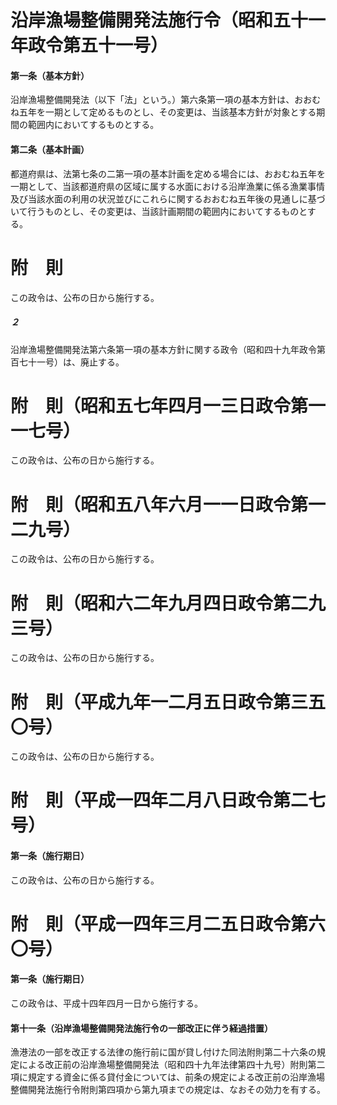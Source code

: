# 沿岸漁場整備開発法施行令（昭和五十一年政令第五十一号）
#### 第一条（基本方針）
沿岸漁場整備開発法（以下「法」という。）第六条第一項の基本方針は、おおむね五年を一期として定めるものとし、その変更は、当該基本方針が対象とする期間の範囲内においてするものとする。
#### 第二条（基本計画）
都道府県は、法第七条の二第一項の基本計画を定める場合には、おおむね五年を一期として、当該都道府県の区域に属する水面における沿岸漁業に係る漁業事情及び当該水面の利用の状況並びにこれらに関するおおむね五年後の見通しに基づいて行うものとし、その変更は、当該計画期間の範囲内においてするものとする。
# 附　則
この政令は、公布の日から施行する。
##### ２
沿岸漁場整備開発法第六条第一項の基本方針に関する政令（昭和四十九年政令第百七十一号）は、廃止する。
# 附　則（昭和五七年四月一三日政令第一一七号）
この政令は、公布の日から施行する。
# 附　則（昭和五八年六月一一日政令第一二九号）
この政令は、公布の日から施行する。
# 附　則（昭和六二年九月四日政令第二九三号）
この政令は、公布の日から施行する。
# 附　則（平成九年一二月五日政令第三五〇号）
この政令は、公布の日から施行する。
# 附　則（平成一四年二月八日政令第二七号）
#### 第一条（施行期日）
この政令は、公布の日から施行する。
# 附　則（平成一四年三月二五日政令第六〇号）
#### 第一条（施行期日）
この政令は、平成十四年四月一日から施行する。
#### 第十一条（沿岸漁場整備開発法施行令の一部改正に伴う経過措置）
漁港法の一部を改正する法律の施行前に国が貸し付けた同法附則第二十六条の規定による改正前の沿岸漁場整備開発法（昭和四十九年法律第四十九号）附則第二項に規定する資金に係る貸付金については、前条の規定による改正前の沿岸漁場整備開発法施行令附則第四項から第九項までの規定は、なおその効力を有する。
